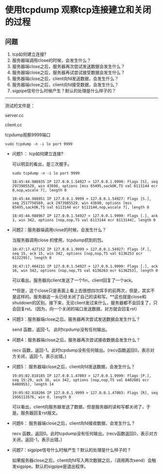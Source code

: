 # 使用tcpdump 观察tcp连接建立和关闭的过程

## 问题

1. tcp如何建立连接?
2. 服务器端调用close的时候，会发生什么？
3. 服务器端close之后，服务器再次尝试发送数据会发生什么？
4. 服务器端close之后，服务器再试尝试接受数据会发生什么？
5. 服务器端close之后，client向fd发送数据，会发生什么？
6. 服务器端close之后，client向fd接受数据，会发生什么？
7. sigpipe信号什么时候产生？默认的处理是什么样子的？

---

测试的文件是：

server.cc

client.cc

tcpdump观察9999端口
```
sudo tcpdump -n -i lo port 9999
```

* 问题1 ： tcp如何建立连接?

    可以明显的看出，是三次握手。
    ```
    sudo tcpdump -n -i lo port 9999

    18:45:44.988935 IP 127.0.0.1.54927 > 127.0.0.1.9999: Flags [S], seq 2973985528, win 43690, options [mss 65495,sackOK,TS val 6113144 ecr 0,nop,wscale 7], length 0

    18:45:44.988951 IP 127.0.0.1.9999 > 127.0.0.1.54927: Flags [S.], seq 2517756569, ack 2973985529, win 43690, options [mss 65495,sackOK,TS val 6113144 ecr 6113144,nop,wscale 7], length 0

    18:45:44.988967 IP 127.0.0.1.54927 > 127.0.0.1.9999: Flags [.], ack 1, win 342, options [nop,nop,TS val 6113144 ecr 6113144], length 0
    ```

* 问题2：服务器端调用close的时候，会发生什么？

    当服务器调用close 的使用，tcpdump抓到的包。
    ```
    18:47:17.427152 IP 127.0.0.1.9999 > 127.0.0.1.54927: Flags [F.], seq 15, ack 15, win 342, options [nop,nop,TS val 6136253 ecr 6132295], length 0

    18:47:17.464231 IP 127.0.0.1.54927 > 127.0.0.1.9999: Flags [.], ack 16, win 342, options [nop,nop,TS val 6136263 ecr 6136253], length 0
    ```
    可以看出，服务器向client发送了一个fin，client回复了一个ack。

    **但是，这个close只是表面上看上去很想四次挥手的前两次，但是，其实不是这样的。服务器这一头已经关闭了自己的读和写。**这也就是close和shutdown的区别。接下来，无论client发过来什么，服务器都不会回复了，只会回复rst。（因为，向一个关闭的端口发送数据，对方就会回复rst）



* 问题3：服务器端close之后，服务器再次尝试发送数据会发生什么？

    send 函数，返回-1。 此时tcpdump没有任何输出。

* 问题4：服务器端close之后，服务器再次尝试接收数据会发生什么？

    recv 函数，返回-1。此时tcpdump没有任何输出。(recv函数返回0，表示对方关闭，返回-1，表示出错。)

* 问题5： 服务器端close之后，client向fd发送数据，会发生什么？


    ```
    19:05:02.818185 IP 127.0.0.1.47003 > 127.0.0.1.9999: Flags [P.], seq 15:29, ack 16, win 342, options [nop,nop,TS val 6402601 ecr 6400955], length 14
    
    19:05:02.818206 IP 127.0.0.1.9999 > 127.0.0.1.47003: Flags [R], seq 1956113576, win 0, length 0
    ```
    
    可以看出，client向服务器发送了数据，但是服务器的读和写都关闭了，于是，服务器回复rst报文。


* 问题6： 服务器端close之后，client向fd接收数据，会发生什么？

    recv 函数，返回0。此时tcpdump没有任何输出。(recv函数返回0，表示对方关闭，返回-1，表示出错。)

* 问题7：sigpipe信号什么时候产生？默认的处理是什么样子的？

    如果服务器close之后，client向fd写入两次数据之后，（调用两次send）会触发sigpipe。默认的sigpipe是退出程序。